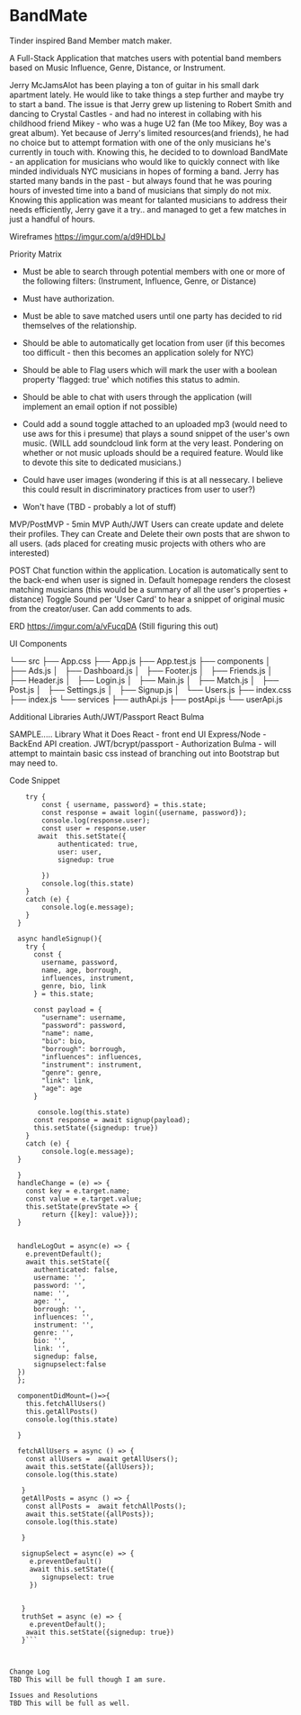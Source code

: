 # BandMate
Tinder inspired Band Member match maker.

A Full-Stack Application that matches users with potential band members based on Music Influence, Genre, Distance, or Instrument. 

Jerry McJamsAlot has been playing a ton of guitar in his small dark apartment lately. He would like to take things a step further and maybe try to start a band. The issue is that Jerry grew up listening to Robert Smith and dancing to Crystal Castles - and had no interest in collabing with his childhood friend Mikey - who was a huge U2 fan (Me too Mikey, Boy was a great album). Yet because of Jerry's limited resources(and friends), he had no choice but to attempt formation with one of the only musicians he's currently in touch with.  Knowing this, he decided to to download BandMate - an application for musicians who would like to quickly connect with like minded individuals NYC musicians in hopes of forming a band. Jerry has started many bands in the past - but always found that he was pouring hours of invested time into a band of musicians that simply do not mix. Knowing this application was meant for talanted musicians to address their needs efficiently, Jerry gave it a try.. and managed to get a few matches in just a handful of hours. 

Wireframes
https://imgur.com/a/d9HDLbJ


Priority Matrix

- Must be able to search through potential members with one or more of the following filters: (Instrument, Influence, Genre, or Distance)

- Must have authorization.

- Must be able to save matched users until one party has decided to rid themselves of the relationship.

- Should be able to automatically get location from user (if this becomes too difficult - then this becomes an application solely for NYC)

- Should be able to Flag users which will mark the user with a boolean property 'flagged: true' which notifies this status to admin. 

- Should be able to chat with users through the application (will implement an email option if not possible)

- Could add a sound toggle attached to an uploaded mp3 (would need to use aws for this i presume) that plays a sound snippet of the user's own music. (WILL add soundcloud link form at the very least. Pondering on whether or not music uploads should be a required feature. Would like to devote this site to dedicated musicians.)

- Could have user images (wondering if this is at all nessecary. I believe this could result in discriminatory practices from user to user?)

- Won't have (TBD - probably a lot of stuff)


MVP/PostMVP - 5min
MVP
Auth/JWT
Users can create update and delete their profiles. 
They can Create and Delete their own posts that are shwon to all users. (ads placed for creating music projects with others who are interested)


POST
Chat function within the application.
Location is automatically sent to the back-end when user is signed in.
Default homepage renders the closest matching musicians (this would be a summary of all the user's properties + distance)
Toggle Sound per 'User Card' to hear a snippet of original music from the creator/user.
Can add comments to ads.


ERD
https://imgur.com/a/vFucqDA (Still figuring this out)

UI Components

└── src
    ├── App.css
    ├── App.js
    ├── App.test.js
    ├── components
    │   ├── Ads.js
    │   ├── Dashboard.js
    │   ├── Footer.js
    │   ├── Friends.js
    │   ├── Header.js
    │   ├── Login.js
    │   ├── Main.js
    │   ├── Match.js
    │   ├── Post.js
    │   ├── Settings.js
    │   ├── Signup.js
    │   └── Users.js
    ├── index.css
    ├── index.js
    └── services
        ├── authApi.js
        ├── postApi.js
        └── userApi.js





Additional Libraries
Auth/JWT/Passport
React
Bulma

SAMPLE.....
Library	What it Does
React - front end UI
Express/Node - BackEnd API creation.
JWT/bcrypt/passport - Authorization
Bulma - will attempt to maintain basic css instead of branching out into Bootstrap but may need to. 

Code Snippet
```  async handleLogin() {
    try {
        const { username, password} = this.state;
        const response = await login({username, password});
        console.log(response.user);
        const user = response.user
       await  this.setState({
            authenticated: true,
            user: user,
            signedup: true
            
        })
        console.log(this.state)
    }
    catch (e) {
        console.log(e.message);
    }
  }

  async handleSignup(){
    try {
      const { 
        username, password, 
        name, age, borrough, 
        influences, instrument, 
        genre, bio, link
      } = this.state;

      const payload = {
        "username": username,
        "password": password,
        "name": name,
        "bio": bio,
        "borrough": borrough,
        "influences": influences,
        "instrument": instrument,
        "genre": genre,
        "link": link,
        "age": age
      }

       console.log(this.state)
      const response = await signup(payload);
      this.setState({signedup: true})
    }
    catch (e) {
        console.log(e.message);
  }

  }
  handleChange = (e) => {
    const key = e.target.name;
    const value = e.target.value;
    this.setState(prevState => {
        return {[key]: value}});
  }


  handleLogOut = async(e) => {
    e.preventDefault();
    await this.setState({
      authenticated: false,
      username: '',
      password: '',
      name: '',
      age: '',
      borrough: '',
      influences: '',
      instrument: '',
      genre: '',
      bio: '',
      link: '',
      signedup: false,
      signupselect:false
  })
  };

  componentDidMount=()=>{
    this.fetchAllUsers()
    this.getAllPosts()
    console.log(this.state)

  }

  fetchAllUsers = async () => {
    const allUsers =  await getAllUsers();
    await this.setState({allUsers});
    console.log(this.state)

   }
   getAllPosts = async () => {
    const allPosts =  await fetchAllPosts();
    await this.setState({allPosts});
    console.log(this.state)

   }

   signupSelect = async(e) => {
     e.preventDefault()
     await this.setState({
        signupselect: true
     })
     

   }
   truthSet = async (e) => {
     e.preventDefault();
    await this.setState({signedup: true})
   }```
   
   

Change Log
TBD This will be full though I am sure.

Issues and Resolutions
TBD This will be full as well.
